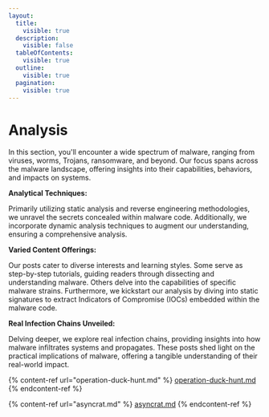 ```yaml
---
layout:
  title:
    visible: true
  description:
    visible: false
  tableOfContents:
    visible: true
  outline:
    visible: true
  pagination:
    visible: true
---
```


# Analysis

In this section, you'll encounter a wide spectrum of malware, ranging from viruses, worms, Trojans, ransomware, and beyond. Our focus spans across the malware landscape, offering insights into their capabilities, behaviors, and impacts on systems.

**Analytical Techniques:**

Primarily utilizing static analysis and reverse engineering methodologies, we unravel the secrets concealed within malware code. Additionally, we incorporate dynamic analysis techniques to augment our understanding, ensuring a comprehensive analysis.

**Varied Content Offerings:**

Our posts cater to diverse interests and learning styles. Some serve as step-by-step tutorials, guiding readers through dissecting and understanding malware. Others delve into the capabilities of specific malware strains. Furthermore, we kickstart our analysis by diving into static signatures to extract Indicators of Compromise (IOCs) embedded within the malware code.

**Real Infection Chains Unveiled:**

Delving deeper, we explore real infection chains, providing insights into how malware infiltrates systems and propagates. These posts shed light on the practical implications of malware, offering a tangible understanding of their real-world impact.

{% content-ref url="operation-duck-hunt.md" %}
[operation-duck-hunt.md](operation-duck-hunt.md)
{% endcontent-ref %}

{% content-ref url="asyncrat.md" %}
[asyncrat.md](asyncrat.md)
{% endcontent-ref %}
